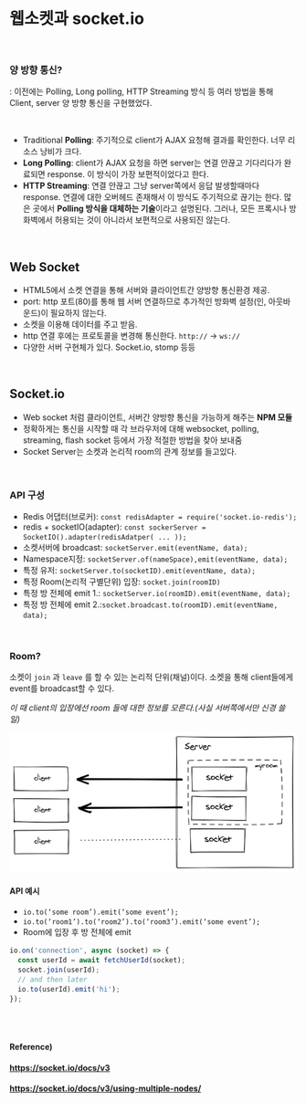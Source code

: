 # 웹소켓과 socket.io

<br>

### 양 방향 통신?
: 이전에는 Polling, Long polling, HTTP Streaming 방식 등 여러 방법을 통해 Client, server 양 방향 통신을 구현했었다.

<br>

* Traditional **Polling**: 주기적으로 client가 AJAX 요청해 결과를 확인한다. 너무 리소스 낭비가 크다.
* **Long Polling**: client가 AJAX 요청을 하면 server는 연결 안끊고 기다리다가 완료되면 response. 이 방식이 가장 보편적이었다고 한다.
* **HTTP Streaming**: 연결 안끊고 그냥 server쪽에서 응답 발생할때마다 response. 연결에 대한 오버헤드 존재해서 이 방식도 주기적으로 끊기는 한다. 많은 곳에서 **Polling 방식을 대체하는 기술**이라고 설명된다. 그러나, 모든 프록시나 방화벽에서 허용되는 것이 아니라서 보편적으로 사용되진 않는다.

<br>

## Web Socket
* HTML5에서 소켓 연결을 통해 서버와 클라이언트간 양방향 통신환경 제공.
* port: http 포트(80)를 통해 웹 서버 연결하므로 추가적인 방화벽 설정(인, 아웃바운드)이 필요하지 않는다.
* 소켓을 이용해 데이터를 주고 받음.
* http 연결 후에는 프로토콜을 변경해 통신한다. `http://` → `ws://`
* 다양한 서버 구현체가 있다. Socket.io, stomp 등등

<br>


## Socket.io

* Web socket 처럼 클라이언트, 서버간 양방향 통신을 가능하게 해주는 **NPM 모듈**
* 정확하게는 통신을 시작할 때 각 브라우저에 대해 websocket, polling, streaming, flash socket 등에서 가장 적절한 방법을 찾아 보내줌
* Socket Server는 소켓과 논리적 room의 관계 정보를 들고있다.

<br>

### API 구성

 * Redis 어댑터(브로커): `const redisAdapter = require('socket.io-redis');`
 * redis + socketIO(adapter): `const sockerServer = SocketIO().adapter(redisAdatper( ... ));`
 * 소켓서버에 broadcast: `socketServer.emit(eventName, data);`
 * Namespace지정: `socketServer.of(nameSpace),emit(eventName, data);`
 * 특정 유저: `socketServer.to(socketID).emit(eventName, data);`
 * 특정 Room(논리적 구별단위) 입장: `socket.join(roomID)`
 * 특정 방 전체에 emit 1.: `socketServer.io(roomID).emit(eventName, data);`
 * 특정 방 전체에 emit 2.:`socket.broadcast.to(roomID).emit(eventName, data);`

<br>

### Room?

소켓이 `join` 과 `leave` 를 할 수 있는 논리적 단위(채널)이다. 소켓을 통해 client들에게 event를 broadcast할 수 있다.<br>

  *이 때 client의 입장에선 room 들에 대한 정보를 모른다.(사실 서버쪽에서만 신경 쓸 일)*
<br>

<img src = "./images/room.png">

<br>

#### API 예시

* `io.to(‘some room’).emit(‘some event’);`
* `io.to(‘room1’).to(‘room2’).to(‘room3’).emit(‘some event’);`
* Room에 입장 후 방 전체에 emit

```javascript
io.on('connection', async (socket) => {
  const userId = await fetchUserId(socket);
  socket.join(userId);
  // and then later
  io.to(userId).emit('hi');
});

```
<br><br>

#### Reference) <br>

#### https://socket.io/docs/v3 <br>

#### https://socket.io/docs/v3/using-multiple-nodes/